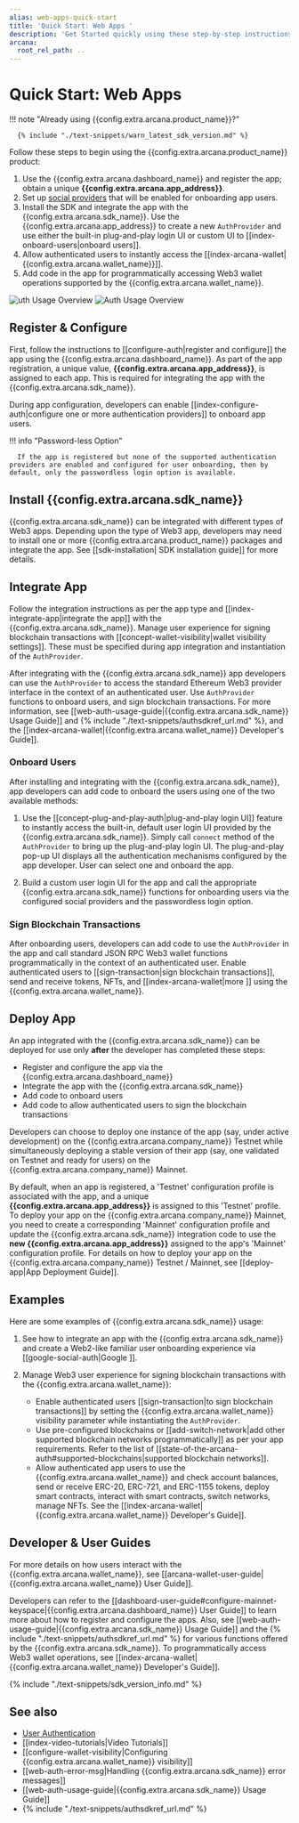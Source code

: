 ```yaml
---
alias: web-apps-quick-start
title: 'Quick Start: Web Apps '
description: 'Get Started quickly using these step-by-step instructions. Register the Web3 app, obtain a ClientID and then integrate the app with the Arcana Auth SDK.'
arcana:
  root_rel_path: ..
---
```


# Quick Start: Web Apps

!!! note "Already using {{config.extra.arcana.product_name}}?"
  
      {% include "./text-snippets/warn_latest_sdk_version.md" %}

Follow these steps to begin using the {{config.extra.arcana.product_name}} product:

1. Use the {{config.extra.arcana.dashboard_name}} and register the app; obtain a unique **{{config.extra.arcana.app_address}}**.
2. Set up [social providers]({{page.meta.arcana.root_rel_path}}/concepts/authtype/arcanaauth.md#supported-authentication-mechanisms) that will be enabled for onboarding app users.
3. Install the SDK and integrate the app with the {{config.extra.arcana.sdk_name}}. Use the {{config.extra.arcana.app_address}} to create a new `AuthProvider` and use either the built-in plug-and-play login UI or custom UI to [[index-onboard-users|onboard users]].
4. Allow authenticated users to instantly access the [[index-arcana-wallet| {{config.extra.arcana.wallet_name}}]].
5. Add code in the app for programmatically accessing Web3 wallet operations supported by the {{config.extra.arcana.wallet_name}}.

<img class="an-screenshots" src="/img/an_auth_usage_overview_light.png#only-light" alt="uth Usage Overview"/>
<img class="an-screenshots" src="/img/an_auth_usage_overview_dark.png#only-dark" alt="Auth Usage Overview"/>

## Register & Configure

First, follow the instructions to [[configure-auth|register and configure]] the app using the {{config.extra.arcana.dashboard_name}}. As part of the app registration, a unique value, **{{config.extra.arcana.app_address}}**, is assigned to each app. This is required for integrating the app with the {{config.extra.arcana.sdk_name}}.

During app configuration, developers can enable [[index-configure-auth|configure one or more authentication providers]]  to onboard app users.

!!! info "Password-less Option"

      If the app is registered but none of the supported authentication providers are enabled and configured for user onboarding, then by default, only the passwordless login option is available.

## Install {{config.extra.arcana.sdk_name}}

{{config.extra.arcana.sdk_name}} can be integrated with different types of Web3 apps. Depending upon the type of Web3 app, developers may need to install one or more {{config.extra.arcana.product_name}} packages and integrate the app. See [[sdk-installation| SDK installation guide]] for more details.

## Integrate App

Follow the integration instructions as per the app type and [[index-integrate-app|integrate the app]] with the  {{config.extra.arcana.sdk_name}}. Manage user experience for signing blockchain transactions with [[concept-wallet-visibility|wallet visibility settings]]. These must be specified during app integration and instantiation of the `AuthProvider`.

After integrating with the {{config.extra.arcana.sdk_name}} app developers can use the `AuthProvider` to access the standard Ethereum Web3 provider interface in the context of an authenticated user. Use `AuthProvider` functions to onboard users, and sign blockchain transactions. For more information, see [[web-auth-usage-guide|{{config.extra.arcana.sdk_name}} Usage Guide]] and {% include "./text-snippets/authsdkref_url.md" %}, and the [[index-arcana-wallet|{{config.extra.arcana.wallet_name}} Developer's Guide]].

### Onboard Users

After installing and integrating with the {{config.extra.arcana.sdk_name}}, app developers can add code to onboard the users using one of the two available methods:

1. Use the [[concept-plug-and-play-auth|plug-and-play login UI]] feature to instantly access the built-in, default user login UI provided by the {{config.extra.arcana.sdk_name}}. Simply call `connect` method of the `AuthProvider` to bring up the plug-and-play login UI. The plug-and-play pop-up UI displays all the authentication mechanisms configured by the app developer. User can select one and onboard the app.

2. Build a custom user login UI for the app and call the appropriate {{config.extra.arcana.sdk_name}} functions for onboarding users via the configured social providers and the passwordless login option.

### Sign Blockchain Transactions

After onboarding users, developers can add code to use the `AuthProvider` in the app and call standard JSON RPC Web3 wallet functions programmatically in the context of an authenticated user. Enable authenticated users to [[sign-transaction|sign blockchain transactions]], send and receive tokens, NFTs, and [[index-arcana-wallet|more ]] using the {{config.extra.arcana.wallet_name}}.

## Deploy App

An app integrated with the {{config.extra.arcana.sdk_name}} can be deployed for use only **after** the developer has completed these steps:

* Register and configure the app via the {{config.extra.arcana.dashboard_name}} 
* Integrate the app with the {{config.extra.arcana.sdk_name}} 
* Add code to onboard users 
* Add code to allow authenticated users to sign the blockchain transactions

Developers can choose to deploy one instance of the app (say, under active development) on the {{config.extra.arcana.company_name}} Testnet while simultaneously deploying a stable version of their app (say, one validated on Testnet and ready for users) on the {{config.extra.arcana.company_name}} Mainnet.

By default, when an app is registered, a 'Testnet' configuration profile is associated with the app, and a unique **{{config.extra.arcana.app_address}}** is assigned to this 'Testnet' profile. To deploy your app on the {{config.extra.arcana.company_name}} Mainnet, you need to create a corresponding 'Mainnet' configuration profile and update the {{config.extra.arcana.sdk_name}} integration code to use the **new {{config.extra.arcana.app_address}}** assigned to the app's 'Mainnet' configuration profile. For details on how to deploy your app on the {{config.extra.arcana.company_name}} Testnet / Mainnet, see [[deploy-app|App Deployment Guide]].

## Examples

Here are some examples of {{config.extra.arcana.sdk_name}} usage:

1. See how to integrate an app with the {{config.extra.arcana.sdk_name}} and create a Web2-like familiar user onboarding experience via [[google-social-auth|Google ]].

2. Manage Web3 user experience for signing blockchain transactions with the {{config.extra.arcana.wallet_name}}:

     - Enable authenticated users [[sign-transaction|to sign blockchain transactions]] by setting the {{config.extra.arcana.wallet_name}} visibility parameter while instantiating the `AuthProvider`. 
     - Use pre-configured blockchains or [[add-switch-network|add other supported blockchain networks programmatically]] as per your app requirements. Refer to the list of [[state-of-the-arcana-auth#supported-blockchains|supported blockchain networks]].
     - Allow authenticated app users to use the {{config.extra.arcana.wallet_name}} and check account balances, send or receive ERC-20, ERC-721, and ERC-1155 tokens, deploy smart contracts, interact with smart contracts, switch networks, manage NFTs. See the [[index-arcana-wallet|{{config.extra.arcana.wallet_name}} Developer's Guide]].  
  
## Developer & User Guides

  For more details on how users interact with the {{config.extra.arcana.wallet_name}}, see [[arcana-wallet-user-guide|{{config.extra.arcana.wallet_name}} User Guide]]. 

  Developers can refer to the [[dashboard-user-guide#configure-mainnet-keyspace|{{config.extra.arcana.dashboard_name}} User Guide]] to learn more about how to register and configure the apps. Also, see [[web-auth-usage-guide|{{config.extra.arcana.sdk_name}} Usage Guide]] and the {% include "./text-snippets/authsdkref_url.md" %} for various functions offered by the {{config.extra.arcana.sdk_name}}. To programmatically access Web3 wallet operations, see [[index-arcana-wallet|{{config.extra.arcana.wallet_name}} Developer's Guide]].

{% include "./text-snippets/sdk_version_info.md" %}

## See also

* [User Authentication]({{page.meta.arcana.root_rel_path}}/concepts/authtype/arcanaauth.md)
* [[index-video-tutorials|Video Tutorials]]
* [[configure-wallet-visibility|Configuring {{config.extra.arcana.wallet_name}} visibility]]
* [[web-auth-error-msg|Handling {{config.extra.arcana.sdk_name}} error messages]]
* [[web-auth-usage-guide|{{config.extra.arcana.sdk_name}} Usage Guide]]
* {% include "./text-snippets/authsdkref_url.md" %}
